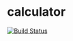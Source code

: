 # calculator
[![Build Status](https://travis-ci.org/livitalek/calculator.svg?branch=master)](https://travis-ci.org/livitalek/calculator)
